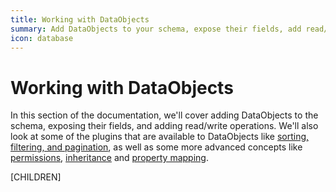 ```yaml
---
title: Working with DataObjects
summary: Add DataObjects to your schema, expose their fields, add read/write operations, and more
icon: database
---
```


# Working with DataObjects

In this section of the documentation, we'll cover adding DataObjects to the schema, exposing their fields,
and adding read/write operations. We'll also look at some of the plugins that are available to DataObjects
like [sorting, filtering, and pagination](query_plugins), as well as some more advanced concepts like
[permissions](permissions), [inheritance](inheritance) and [property mapping](property_mapping).

[CHILDREN]
